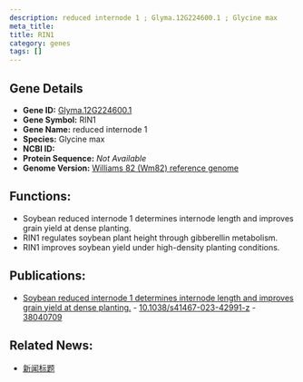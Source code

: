 ```yaml
---
description: reduced internode 1 ; Glyma.12G224600.1 ; Glycine max
meta_title:
title: RIN1
category: genes
tags: []
---
```


## Gene Details
- **Gene ID:**	[Glyma.12G224600.1](https://www.maizegdb.org/gene_center/gene/Glyma.12G224600.1)
- **Gene Symbol:** RIN1
- **Gene Name:** reduced internode 1
- **Species:** Glycine max
- **NCBI ID:** [  ]()
- **Protein Sequence:** *Not Available*
- **Genome Version:** [Williams 82 (Wm82) reference genome]()

## Functions:
   - Soybean reduced internode 1 determines internode length and improves grain yield at dense planting.
   - RIN1 regulates soybean plant height through gibberellin metabolism.
   - RIN1 improves soybean yield under high-density planting conditions.

## Publications:
   - [Soybean reduced internode 1 determines internode length and improves grain yield at dense planting.]( https://www.nature.com/articles/s41467-023-42991-z ) - [10.1038/s41467-023-42991-z]( https://www.nature.com/articles/s41467-023-42991-z ) - [38040709](https://pubmed.ncbi.nlm.nih.gov/38040709/)

## Related News:
   - [新闻标题](https://mp.weixin.qq.com/s?__biz=Mzg3MDEwNDEyMg==&mid=2247560333&idx=2&sn=d93122cf93783a1d47b5d3832d8e3102&chksm=cf92fe16ddd9ff844a8fe77ab5b11b6b245af116bb14b73668ca81fe7750e4f0aa584038dbcc&scene=27#wechat_redirect)
